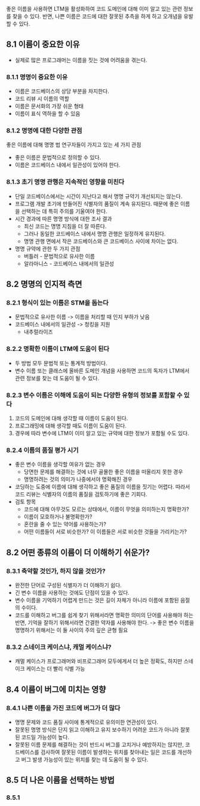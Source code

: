 좋은 이름을 사용하면 LTM을 활성화하여 코드 도메인에 대해 이미 알고 있는 관련 정보를 찾을 수 있다. 반면, 나쁜 이름은 코드에 대한 잘못된 추측을 하게 하고 오개념을 유발할 수 있다.

## 8.1 이름이 중요한 이유
- 실제로 많은 프로그래머는 이름을 짓는 것에 어려움을 겪는다.

### 8.1.1 명명이 중요한 이유
- 이름은 코드베이스의 상당 부분을 차지한다.
- 코드 리뷰 시 이름의 역할
- 이름은 문서화의 가장 쉬운 형태
- 이름이 표식 역하을 할 수 있음

### 8.1.2 명명에 대한 다양한 관점
좋은 이름에 대해 명명 법 연구자들이 가지고 있는 세 가지 관점

- 좋은 이름은 문법적으로 정의할 수 있다.
- 이름은 코드베이스 내에서 일관성이 있어야 한다.

### 8.1.3 초기 명명 관행은 지속적인 영향을 미친다
- 단일 코드베이스에서는 시간이 지난다고 해서 명명 규약기 개선되지는 않는다.
- 프로그램 개발 초기에 만들어진 식별자의 품질이 계속 유지된다. 때문에 좋은 이름을 선택하는 데 특히 주의를 기울여야 한다.
- 시간 경과에 따른 명명 방식에 대한 조사 결과
	- 최신 코드는 명명 지침을 더 잘 따른다.
	- 그러나 동일한 코드베이스 내에서 명명 관행은 일정하게 유지된다.
	- 명명 관행 면에서 작은 코드베이스와 큰 코드베이스 사이에 차이는 없다.
- 명명 규약에 관한 두 가지 관점
	- 버틀러 - 문법적으로 유사한 이름
	- 알라마니스 - 코드베이스 내에서의 일관성

## 8.2 명명의 인지적 측면
### 8.2.1 형식이 있는 이름은 STM을 돕는다
- 문법적으로 유사한 이름 -> 이름을 처리할 때 인지 부하가 낮음
- 코드베이스 내에서의 일관성 -> 청킹을 지원
	- 내추럴라이즈

### 8.2.2 명확한 이름이 LTM에 도움이 된다
- 두 방법 모두 문법적 또는 통계적 방법이다.
- 변수 이름 또는 클래스에 올바른 도메인 개념을 사용하면 코드의 독자가 LTM에서 관련 정보를 찾는 데 도움이 될 수 있다.

### 8.2.3 변수 이름은 이해에 도움이 되는 다양한 유형의 정보를 포함할 수 있다
1. 코드의 도메인에 대해 생각할 때 이름이 도움이 된다.
2. 프로그래밍에 대해 생각할 때도 이름이 도움이 된다.
3. 경우에 따라 변수에 LTM이 이미 알고 있는 규약에 대한 정보가 포함될 수도 있다.

### 8.2.4 이름의 품질 평가 시기
- 좋은 변수 이름을 생각할 여유가 없는 경우
	- 당면한 문제를 해결하는 것에 너무 골몰한 좋은 이름을 떠올리지 못한 경우
	- 명명하려는 것의 의미가 나중에서야 명확해진 경우
- 코딩하는 도중에 이름에 대해 생각하고 좋은 품질의 이름을 짓기는 어렵다. 따라서 코드 리뷰는 식별자의 이름의 품질을 검토하기에 좋은 기회다.
- 검토 항목
	- 코드에 대해 아무것도 모르는 상태에서, 이름이 무엇을 의미하는지 명확한가?
	- 이름이 모호하거나 불명확한가?
	- 혼란을 줄 수 있는 약어를 사용하는가?
	- 어떤 이름들이 서로 비슷한가? 이 이름들은 서로 비슷한 것들을 가리키는가?

## 8.2 어떤 종류의 이름이 더 이해하기 쉬운가?
### 8.3.1 축약할 것인가, 하지 않을 것인가?
- 완전한 단어로 구성된 식별자가 더 이해하기 쉽다.
- 긴 변수 이름을 사용하는 것에도 단점이 있을 수 있다.
- 변수 이름을 기억하기 어렵게 만드는 것은 길이 자체가 아니라 이름에 포함된 음절의 수이다.
- 코드를 이해하고 버그를 쉽게 찾기 위해서라면 명확한 의미의 단어를 사용해야 하는 반면, 기억을 잘하기 위해서라면 간결한 약자를 사용해야 한다. -> 좋은 변수 이름을 명명하기 위해서는 이 둘 사이의 주의 깊은 균형 필요

### 8.3.2 스네이크 케이스냐, 캐멀 케이스냐?
- 캐멀 케이스가 프로그래머와 비프로그래머 모두에게서 더 높은 정확도, 하지만 스네이크 케이스는 더 빨리 식별 가능

## 8.4 이름이 버그에 미치는 영향
### 8.4.1 나쁜 이름을 가진 코드에 버그가 더 많다
- 명명 문제와 코드 품질 사이에 통계적으로 유의미한 연관성이 있다.
- 잘못된 명명 방식은 단지 읽고 이해하고 유지 보수하기 어려운 코드가 아니라 잘못된 코드일 가능성이 높다.
- 잘못된 이름 문제를 해결하는 것이 반드시 버그를 고치거나 예방하지는 않지만, 코드베이스를 검사하여 잘못된 이름이 발생하는 위치를 찾아내는 일은 코드를 개선하고 버그 발생 가능성이 있는 위치를 찾는 데 도움이 될 수 있다.

## 8.5 더 나은 이름을 선택하는 방법
### 8.5.1 
